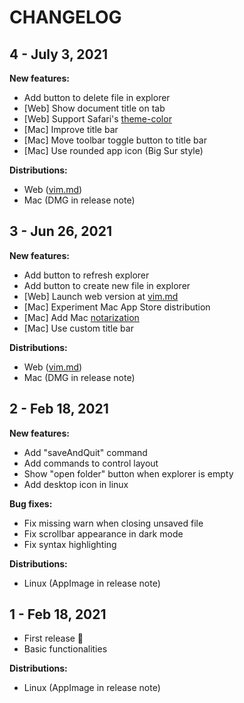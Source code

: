 # CHANGELOG

## 4 - July 3, 2021

**New features:**

- Add button to delete file in explorer
- [Web] Show document title on tab
- [Web] Support Safari's [theme-color](https://css-tricks.com/safari-15-new-ui-theme-colors-and-a-css-tricks-cameo/)
- [Mac] Improve title bar
- [Mac] Move toolbar toggle button to title bar
- [Mac] Use rounded app icon (Big Sur style)

**Distributions:**

- Web ([vim.md](https://vim.md))
- Mac (DMG in release note)

## 3 - Jun 26, 2021

**New features:**

- Add button to refresh explorer
- Add button to create new file in explorer
- [Web] Launch web version at [vim.md](https://vim.md)
- [Mac] Experiment Mac App Store distribution
- [Mac] Add Mac [notarization](https://developer.apple.com/documentation/security/notarizing_macos_software_before_distribution)
- [Mac] Use custom title bar

**Distributions:**

- Web ([vim.md](https://vim.md))
- Mac (DMG in release note)

## 2 - Feb 18, 2021

**New features:**

- Add "saveAndQuit" command
- Add commands to control layout
- Show "open folder" button when explorer is empty
- Add desktop icon in linux

**Bug fixes:**

- Fix missing warn when closing unsaved file
- Fix scrollbar appearance in dark mode
- Fix syntax highlighting

**Distributions:**

- Linux (AppImage in release note)

## 1 - Feb 18, 2021

- First release 🎉
- Basic functionalities

**Distributions:**

- Linux (AppImage in release note)
